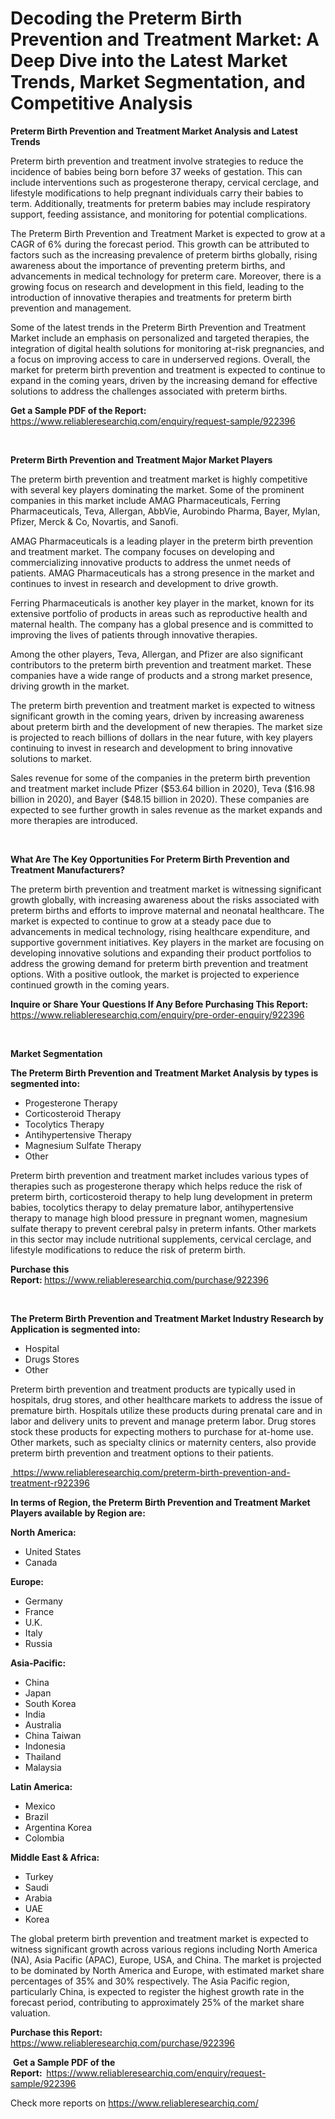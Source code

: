 <p><h1>Decoding the Preterm Birth Prevention and Treatment Market: A Deep Dive into the Latest Market Trends, Market Segmentation, and Competitive Analysis</h1></p><p><strong>Preterm Birth Prevention and Treatment Market Analysis and Latest Trends</strong></p>
<p><p>Preterm birth prevention and treatment involve strategies to reduce the incidence of babies being born before 37 weeks of gestation. This can include interventions such as progesterone therapy, cervical cerclage, and lifestyle modifications to help pregnant individuals carry their babies to term. Additionally, treatments for preterm babies may include respiratory support, feeding assistance, and monitoring for potential complications.</p><p>The Preterm Birth Prevention and Treatment Market is expected to grow at a CAGR of 6% during the forecast period. This growth can be attributed to factors such as the increasing prevalence of preterm births globally, rising awareness about the importance of preventing preterm births, and advancements in medical technology for preterm care. Moreover, there is a growing focus on research and development in this field, leading to the introduction of innovative therapies and treatments for preterm birth prevention and management.</p><p>Some of the latest trends in the Preterm Birth Prevention and Treatment Market include an emphasis on personalized and targeted therapies, the integration of digital health solutions for monitoring at-risk pregnancies, and a focus on improving access to care in underserved regions. Overall, the market for preterm birth prevention and treatment is expected to continue to expand in the coming years, driven by the increasing demand for effective solutions to address the challenges associated with preterm births.</p></p>
<p><strong>Get a Sample PDF of the Report:&nbsp;</strong> <a href="https://www.reliableresearchiq.com/enquiry/request-sample/922396">https://www.reliableresearchiq.com/enquiry/request-sample/922396</a></p>
<p>&nbsp;</p>
<p><strong>Preterm Birth Prevention and Treatment Major Market Players</strong></p>
<p><p>The preterm birth prevention and treatment market is highly competitive with several key players dominating the market. Some of the prominent companies in this market include AMAG Pharmaceuticals, Ferring Pharmaceuticals, Teva, Allergan, AbbVie, Aurobindo Pharma, Bayer, Mylan, Pfizer, Merck & Co, Novartis, and Sanofi.</p><p>AMAG Pharmaceuticals is a leading player in the preterm birth prevention and treatment market. The company focuses on developing and commercializing innovative products to address the unmet needs of patients. AMAG Pharmaceuticals has a strong presence in the market and continues to invest in research and development to drive growth.</p><p>Ferring Pharmaceuticals is another key player in the market, known for its extensive portfolio of products in areas such as reproductive health and maternal health. The company has a global presence and is committed to improving the lives of patients through innovative therapies.</p><p>Among the other players, Teva, Allergan, and Pfizer are also significant contributors to the preterm birth prevention and treatment market. These companies have a wide range of products and a strong market presence, driving growth in the market.</p><p>The preterm birth prevention and treatment market is expected to witness significant growth in the coming years, driven by increasing awareness about preterm birth and the development of new therapies. The market size is projected to reach billions of dollars in the near future, with key players continuing to invest in research and development to bring innovative solutions to market.</p><p>Sales revenue for some of the companies in the preterm birth prevention and treatment market include Pfizer ($53.64 billion in 2020), Teva ($16.98 billion in 2020), and Bayer ($48.15 billion in 2020). These companies are expected to see further growth in sales revenue as the market expands and more therapies are introduced.</p></p>
<p>&nbsp;</p>
<p><strong>What Are The Key Opportunities For Preterm Birth Prevention and Treatment Manufacturers?</strong></p>
<p><p>The preterm birth prevention and treatment market is witnessing significant growth globally, with increasing awareness about the risks associated with preterm births and efforts to improve maternal and neonatal healthcare. The market is expected to continue to grow at a steady pace due to advancements in medical technology, rising healthcare expenditure, and supportive government initiatives. Key players in the market are focusing on developing innovative solutions and expanding their product portfolios to address the growing demand for preterm birth prevention and treatment options. With a positive outlook, the market is projected to experience continued growth in the coming years.</p></p>
<p><strong>Inquire or Share Your Questions If Any Before Purchasing This Report:</strong> <a href="https://www.reliableresearchiq.com/enquiry/pre-order-enquiry/922396">https://www.reliableresearchiq.com/enquiry/pre-order-enquiry/922396</a></p>
<p>&nbsp;</p>
<p><strong>Market Segmentation</strong></p>
<p><strong>The Preterm Birth Prevention and Treatment Market Analysis by types is segmented into:</strong></p>
<p><ul><li>Progesterone Therapy</li><li>Corticosteroid Therapy</li><li>Tocolytics Therapy</li><li>Antihypertensive Therapy</li><li>Magnesium Sulfate Therapy</li><li>Other</li></ul></p>
<p><p>Preterm birth prevention and treatment market includes various types of therapies such as progesterone therapy which helps reduce the risk of preterm birth, corticosteroid therapy to help lung development in preterm babies, tocolytics therapy to delay premature labor, antihypertensive therapy to manage high blood pressure in pregnant women, magnesium sulfate therapy to prevent cerebral palsy in preterm infants. Other markets in this sector may include nutritional supplements, cervical cerclage, and lifestyle modifications to reduce the risk of preterm birth.</p></p>
<p><strong>Purchase this Report:&nbsp;</strong><a href="https://www.reliableresearchiq.com/purchase/922396">https://www.reliableresearchiq.com/purchase/922396</a></p>
<p>&nbsp;</p>
<p><strong>The Preterm Birth Prevention and Treatment Market Industry Research by Application is segmented into:</strong></p>
<p><ul><li>Hospital</li><li>Drugs Stores</li><li>Other</li></ul></p>
<p><p>Preterm birth prevention and treatment products are typically used in hospitals, drug stores, and other healthcare markets to address the issue of premature birth. Hospitals utilize these products during prenatal care and in labor and delivery units to prevent and manage preterm labor. Drug stores stock these products for expecting mothers to purchase for at-home use. Other markets, such as specialty clinics or maternity centers, also provide preterm birth prevention and treatment options to their patients.</p></p>
<p><a href="https://www.reliableresearchiq.com/preterm-birth-prevention-and-treatment-r922396">&nbsp;https://www.reliableresearchiq.com/preterm-birth-prevention-and-treatment-r922396</a></p>
<p><strong>In terms of Region, the Preterm Birth Prevention and Treatment Market Players available by Region are:</strong></p>
<p>
    <p> <strong> North America: </strong>
        <ul>
            <li>United States</li>
            <li>Canada</li>
        </ul>
        </p> 
    <p> <strong> Europe: </strong>
        <ul>
            <li>Germany</li>
            <li>France</li>
            <li>U.K.</li>
            <li>Italy</li>
            <li>Russia</li>
        </ul>
        </p> 
    <p> <strong> Asia-Pacific: </strong>
        <ul>
            <li>China</li>
            <li>Japan</li>
            <li>South Korea</li>
            <li>India</li>
            <li>Australia</li>
            <li>China Taiwan</li>
            <li>Indonesia</li>
            <li>Thailand</li>
            <li>Malaysia</li>
        </ul>
        </p> 
    <p> <strong> Latin America: </strong>
        <ul>
            <li>Mexico</li>
            <li>Brazil</li>
            <li>Argentina Korea</li>
            <li>Colombia</li>
        </ul>
        </p> 
    <p> <strong> Middle East & Africa: </strong>
        <ul>
            <li>Turkey</li>
            <li>Saudi</li>
            <li>Arabia</li>
            <li>UAE</li>
            <li>Korea</li>
        </ul>
    </p>
    </p>
<p><p>The global preterm birth prevention and treatment market is expected to witness significant growth across various regions including North America (NA), Asia Pacific (APAC), Europe, USA, and China. The market is projected to be dominated by North America and Europe, with estimated market share percentages of 35% and 30% respectively. The Asia Pacific region, particularly China, is expected to register the highest growth rate in the forecast period, contributing to approximately 25% of the market share valuation.</p></p>
<p><strong>Purchase this Report: </strong><a href="https://www.reliableresearchiq.com/purchase/922396">https://www.reliableresearchiq.com/purchase/922396</a></p>
<p>&nbsp;<strong>Get a Sample PDF of the Report:&nbsp;&nbsp;</strong><a href="https://www.reliableresearchiq.com/enquiry/request-sample/922396">https://www.reliableresearchiq.com/enquiry/request-sample/922396</a></p>
<p><strong></strong></p>
<p>Check more reports on <a href="https://www.reliableresearchiq.com/">https://www.reliableresearchiq.com/</a></p>